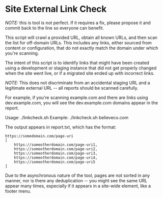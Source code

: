 # Site External Link Check

*NOTE:* this is tool is not perfect. If it requires a fix, please propose
it and commit back to the line so everyone can benefit.

This script will crawl a provided URL, obtain all known URLs, and then scan
the list for off-domain URLs. This includes any links, either sourced from
content or configuration, that do not exactly match the domain under which
you're scanning. 

The intent of this script is to identify links that might have been created
using a development or staging instance that did not get properly changed
when the site went live, or if a migrated site ended up with incorrect 
links.

*NOTE:* This does not discriminate from an accidental staging URL and a 
legitimate external URL -- all reports should be scanned carefully. 

For example, if you're scanning example.com and there are links using 
dev.example.com, you will see the dev.example.com domains appear in 
the report. 

Usage: ./linkcheck.sh <site url>
Example: ./linkcheck.sh believeco.com

The output appears in report.txt, which has the format: 

    https://somedomain.com/page-uri
    [
        https://someotherdomain.com/page-uri1,
        https://someotherdomain.com/page-uri2,
        https://someotherdomain.com/page-uri3,
        https://someotherdomain.com/page-uri4,
        https://someotherdomain.com/page-uri5
    ]

Due to the asynchronous nature of the tool, pages are not sorted in any
manner, nor is there any deduplication -- you might see the same URL 
appear many times, especially if it appears in a site-wide element, like
a footer menu. 
